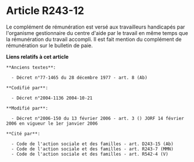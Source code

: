 # Article R243-12

Le complément de rémunération est versé aux travailleurs handicapés par l'organisme gestionnaire du centre d'aide par le
travail en même temps que la rémunération du travail accompli. Il est fait mention du complément de rémunération sur le
bulletin de paie.

**Liens relatifs à cet article**

	**Anciens textes**:

	  - Décret n°77-1465 du 28 décembre 1977 - art. 8 (Ab)

	**Codifié par**:

	  - Décret n°2004-1136 2004-10-21

	**Modifié par**:

	  - Décret n°2006-150 du 13 février 2006 - art. 3 () JORF 14 février 2006 en vigueur le 1er janvier 2006

	**Cité par**:

	  - Code de l'action sociale et des familles - art. D243-15 (Ab)
	  - Code de l'action sociale et des familles - art. R243-7 (MMN)
	  - Code de l'action sociale et des familles - art. R542-4 (V)
